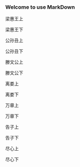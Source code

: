 ### Welcome to use MarkDown

梁惠王上

梁惠王下

公孙丑上

公孙丑下

滕文公上

滕文公下

离娄上

离娄下

万章上

万章下

告子上

告子下

尽心上

尽心下

